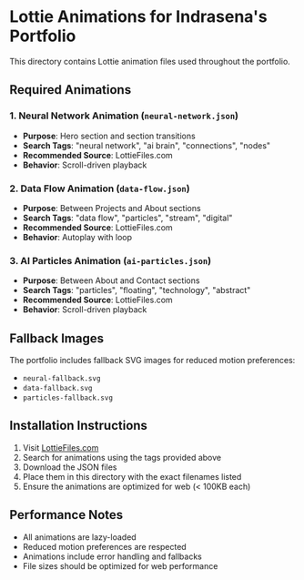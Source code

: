 # Lottie Animations for Indrasena's Portfolio

This directory contains Lottie animation files used throughout the portfolio.

## Required Animations

### 1. Neural Network Animation (`neural-network.json`)
- **Purpose**: Hero section and section transitions
- **Search Tags**: "neural network", "ai brain", "connections", "nodes"
- **Recommended Source**: LottieFiles.com
- **Behavior**: Scroll-driven playback

### 2. Data Flow Animation (`data-flow.json`)
- **Purpose**: Between Projects and About sections
- **Search Tags**: "data flow", "particles", "stream", "digital"
- **Recommended Source**: LottieFiles.com
- **Behavior**: Autoplay with loop

### 3. AI Particles Animation (`ai-particles.json`)
- **Purpose**: Between About and Contact sections
- **Search Tags**: "particles", "floating", "technology", "abstract"
- **Recommended Source**: LottieFiles.com
- **Behavior**: Scroll-driven playback

## Fallback Images

The portfolio includes fallback SVG images for reduced motion preferences:
- `neural-fallback.svg`
- `data-fallback.svg`
- `particles-fallback.svg`

## Installation Instructions

1. Visit [LottieFiles.com](https://lottiefiles.com)
2. Search for animations using the tags provided above
3. Download the JSON files
4. Place them in this directory with the exact filenames listed
5. Ensure the animations are optimized for web (< 100KB each)

## Performance Notes

- All animations are lazy-loaded
- Reduced motion preferences are respected
- Animations include error handling and fallbacks
- File sizes should be optimized for web performance